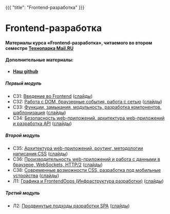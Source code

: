 {{{
	"title": "Frontend-разработка"
}}}

# Frontend-разработка

#### __Материалы курса «Frontend-разработка», читаемого во втором семестре [Технопарка Mail.RU](https://park.mail.ru/blog/view/12/)__

#### Дополнительные материалы:

- __[Наш github](https://github.com/frontend-park-mail-ru)__


##### Первый модуль

- СЗ1: [Введение во Frontend](/module/1/lesson/1) ([слайды](/slides/s1))
- СЗ2: [Работа с DOM, браузерные события, работа с сетью](/module/1/lesson/2) ([слайды](/slides/s2))
- СЗ3: [Функции, замыкания, модульность, разработка компонентов, шаблонизация](/module/1/lesson/3) ([слайды](/slides/s3))
- СЗ4: [Безопасность web-приложений, архитектура web-приложений и разработка API](/module/1/lesson/4) ([слайды](/slides/s4))

##### Второй модуль

- СЗ5: [Архитектура web-приложений, роутинг, методологии написания CSS](/module/2/lesson/1) ([слайды](/slides/s5))
- СЗ6: [Производительность web-приложений и работа с данными в браузере, WebSockets, HTTP/2](/module/2/lesson/2) ([слайды](/slides/s6))
- СЗ8: [Современные возможности CSS, разработка под мобильные устройства](/module/3/lesson/1) ([слайды](/slides/s9))
- Л1: [Графика и FrontendOops (Инфраструктура разработки)](/module/2/lesson/3) ([слайды](/slides/s7))

##### Третий модуль

- Л2: [Продвинутые подходы разработки SPA](/module/3/lesson/2) ([слайды](/slides/s10))
<!--- Л1: [Современное состояние JavaScript](/module/2/lesson/4) ([слайды](/slides/s8))

##### Четвёртый модуль
- СЗ9: [Отслеживание проблем производительности web-приложений, инфраструктура и деплой web-приложений, практики DevOps](/module/4/lesson/1) ([слайды](/slides/s11))
- Л3: [Резюме Frontend-разработчика в 2022 году](/module/4/lesson/2) ([слайды](/slides/s12)) -->
